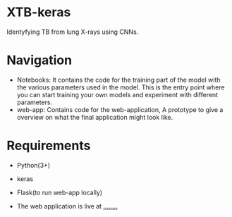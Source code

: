 # XTB-keras

Identyfying TB from lung X-rays using CNNs. 


# Navigation

* Notebooks: It contains the code for the training part of the model with the various parameters used in the model. This is the entry point where you can start training your own models and experiment with different parameters.
* web-app: Contains code for the web-application, A prototype to give a overview on what the final application might look like.

# Requirements

* Python(3+)
* keras
* Flask(to run web-app locally)

* The web application is live at [........](https://tb-classifier.herokuapp.com/)

